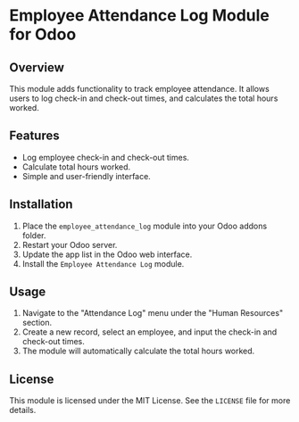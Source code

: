 # Employee Attendance Log Module for Odoo

## Overview

This module adds functionality to track employee attendance. It allows users to log check-in and check-out times, and calculates the total hours worked.

## Features

- Log employee check-in and check-out times.
- Calculate total hours worked.
- Simple and user-friendly interface.

## Installation

1. Place the `employee_attendance_log` module into your Odoo addons folder.
2. Restart your Odoo server.
3. Update the app list in the Odoo web interface.
4. Install the `Employee Attendance Log` module.

## Usage

1. Navigate to the "Attendance Log" menu under the "Human Resources" section.
2. Create a new record, select an employee, and input the check-in and check-out times.
3. The module will automatically calculate the total hours worked.

## License

This module is licensed under the MIT License. See the `LICENSE` file for more details.
